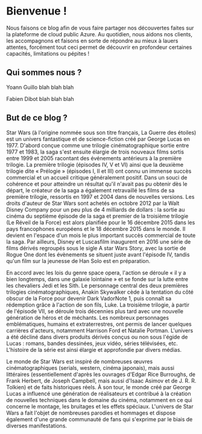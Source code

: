 # Bienvenue ! #

Nous faisons ce blog afin de vous faire partager nos découvertes faites sur la plateforme de cloud public Azure.
Au quotidien, nous aidons nos clients, les accompagnons et faisons en sorte de répondre au mieux à lauers attentes, forcément tout ceci permet de découvrir en profondeur certaines capacités, limitations ou pépites !

## Qui sommes nous ? ##

Yoann Guillo
blah blah blah

Fabien Dibot
blah blah blah

## But de ce blog ? ##

Star Wars (à l'origine nommée sous son titre français, La Guerre des étoiles) est un univers fantastique et de science-fiction créé par George Lucas en 1977. D'abord conçue comme une trilogie cinématographique sortie entre 1977 et 1983, la saga s'est ensuite élargie de trois nouveaux films sortis entre 1999 et 2005 racontant des événements antérieurs à la première trilogie. La première trilogie (épisodes IV, V et VI) ainsi que la deuxième trilogie dite « Prélogie » (épisodes I, II et III) ont connu un immense succès commercial et un accueil critique généralement positif. Dans un souci de cohérence et pour atteindre un résultat qu'il n'avait pas pu obtenir dès le départ, le créateur de la saga a également retravaillé les films de sa première trilogie, ressortis en 1997 et 2004 dans de nouvelles versions. Les droits d'auteur de Star Wars sont achetés en octobre 2012 par la Walt Disney Company pour un peu plus de 4 milliards de dollars : la sortie au cinéma du septième épisode de la saga et premier de la troisième trilogie (Le Réveil de la Force) est alors planifiée pour le 16 décembre 2015 dans les pays francophones européens et le 18 décembre 2015 dans le monde. Il devient en l'espace d'un mois le plus important succès commercial de toute la saga. Par ailleurs, Disney et Luscasfilm inaugurent en 2016 une série de films dérivés regroupés sous le sigle A star Wars Story, avec la sortie de Rogue One dont les évènements se situent juste avant l'épisode IV, tandis qu'un film sur la jeunesse de Han Solo est en préparation.

En accord avec les lois du genre space opera, l'action se déroule « il y a bien longtemps, dans une galaxie lointaine » et se fonde sur la lutte entre les chevaliers Jedi et les Sith. Le personnage central des deux premières trilogies cinématographiques, Anakin Skywalker cède à la tentation du côté obscur de la Force pour devenir Dark VadorNote 1, puis connaît sa rédemption grâce à l'action de son fils, Luke. La troisième trilogie, à partir de l'épisode VII, se déroule trois décennies plus tard avec une nouvelle génération de héros et de méchants. Les nombreux personnages emblématiques, humains et extraterrestres, ont permis de lancer quelques carrières d'acteurs, notamment Harrison Ford et Natalie Portman. L'univers a été décliné dans divers produits dérivés conçus ou non sous l'égide de Lucas : romans, bandes dessinées, jeux vidéo, séries télévisées, etc. L'histoire de la série est ainsi élargie et approfondie par divers médias.

Le monde de Star Wars est inspiré de nombreuses œuvres cinématographiques (serials, western, cinéma japonais), mais aussi littéraires (essentiellement d'après les ouvrages d'Edgar Rice Burroughs, de Frank Herbert, de Joseph Campbell, mais aussi d'Isaac Asimov et de J. R. R. Tolkien) et de faits historiques réels. À son tour, le monde créé par George Lucas a influencé une génération de réalisateurs et contribué à la création de nouvelles techniques dans le domaine du cinéma, notamment en ce qui concerne le montage, les bruitages et les effets spéciaux. L'univers de Star Wars a fait l'objet de nombreuses parodies et hommages et dispose également d'une grande communauté de fans qui s'exprime par le biais de diverses manifestations.